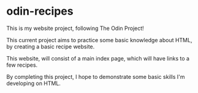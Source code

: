 # odin-recipes
This is my website project, following The Odin Project!

This current project aims to practice some basic knowledge about HTML, by creating a basic recipe website.

This website, will consist of a main index page, which will have links to a few recipes.

By completing this project, I hope to demonstrate some basic skills I'm developing on HTML.
